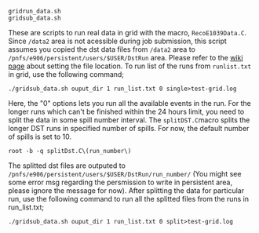 ```
gridrun_data.sh
gridsub_data.sh
```
 These are scripts to run real data in grid with the macro, `RecoE1039Data.C`. Since `/data2` area is not acessible during job submission, this script assumes you copied the dst data files from `/data2` area to `/pnfs/e906/persistent/users/$USER/DstRun` area. Please refer to the [wiki page](https://github.com/E1039-Collaboration/e1039-wiki/wiki/data-file-on-grid) about setting the file location. To run list of the runs from `runlist.txt` in grid, use the following command;
```
./gridsub_data.sh ouput_dir 1 run_list.txt 0 single>test-grid.log
```
Here, the "0" options lets you run all the available events in the run. For the longer runs which can't be finished within the 24 hours limit, you need to split the data in some spill number interval. The `splitDST.C`macro
splits the longer DST runs in specified number of spills. For now, the default number of spills is set to 10. 

```
root -b -q splitDst.C\(run_number\)
```

The splitted dst files are outputed to `/pnfs/e906/persistent/users/$USER/DstRun/run_number/` (You might see some error msg regarding the persmission to write in persistent area, please ignore the message for now). After splitting the data for particular run, use the following command to run all the splitted files from the runs in run_list.txt;

```
./gridsub_data.sh ouput_dir 1 run_list.txt 0 split>test-grid.log
```

